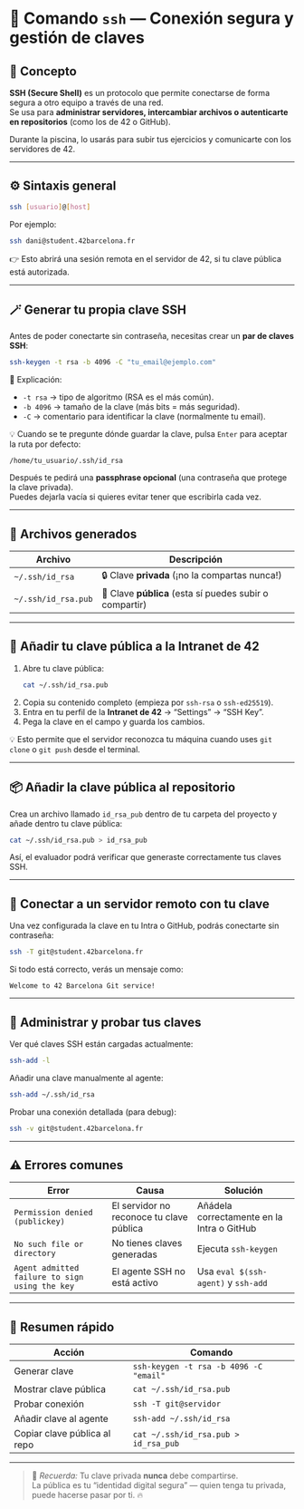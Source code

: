 # 🔐 Comando `ssh` — Conexión segura y gestión de claves

## 🧠 Concepto
**SSH (Secure Shell)** es un protocolo que permite conectarse de forma segura a otro equipo a través de una red.  
Se usa para **administrar servidores, intercambiar archivos o autenticarte en repositorios** (como los de 42 o GitHub).  

Durante la piscina, lo usarás para subir tus ejercicios y comunicarte con los servidores de 42.  

---

## ⚙️ Sintaxis general
```bash
ssh [usuario]@[host]
```
Por ejemplo:
```bash
ssh dani@student.42barcelona.fr
```
👉 Esto abrirá una sesión remota en el servidor de 42, si tu clave pública está autorizada.

---

## 🪄 Generar tu propia clave SSH
Antes de poder conectarte sin contraseña, necesitas crear un **par de claves SSH**:

```bash
ssh-keygen -t rsa -b 4096 -C "tu_email@ejemplo.com"
```

📜 Explicación:
- `-t rsa` → tipo de algoritmo (RSA es el más común).  
- `-b 4096` → tamaño de la clave (más bits = más seguridad).  
- `-C` → comentario para identificar la clave (normalmente tu email).  

💡 Cuando se te pregunte dónde guardar la clave, pulsa `Enter` para aceptar la ruta por defecto:
```
/home/tu_usuario/.ssh/id_rsa
```

Después te pedirá una **passphrase opcional** (una contraseña que protege la clave privada).  
Puedes dejarla vacía si quieres evitar tener que escribirla cada vez.

---

## 📁 Archivos generados
| Archivo | Descripción |
|----------|--------------|
| `~/.ssh/id_rsa` | 🔒 Clave **privada** (¡no la compartas nunca!) |
| `~/.ssh/id_rsa.pub` | 🔑 Clave **pública** (esta sí puedes subir o compartir) |

---

## 🚀 Añadir tu clave pública a la Intranet de 42
1. Abre tu clave pública:
   ```bash
   cat ~/.ssh/id_rsa.pub
   ```
2. Copia su contenido completo (empieza por `ssh-rsa` o `ssh-ed25519`).  
3. Entra en tu perfil de la **Intranet de 42** → “Settings” → “SSH Key”.  
4. Pega la clave en el campo y guarda los cambios.  

💡 Esto permite que el servidor reconozca tu máquina cuando uses `git clone` o `git push` desde el terminal.

---

## 📦 Añadir la clave pública al repositorio
Crea un archivo llamado `id_rsa_pub` dentro de tu carpeta del proyecto y añade dentro tu clave pública:

```bash
cat ~/.ssh/id_rsa.pub > id_rsa_pub
```

Así, el evaluador podrá verificar que generaste correctamente tus claves SSH.

---

## 🔗 Conectar a un servidor remoto con tu clave
Una vez configurada la clave en tu Intra o GitHub, podrás conectarte sin contraseña:

```bash
ssh -T git@student.42barcelona.fr
```
Si todo está correcto, verás un mensaje como:
```
Welcome to 42 Barcelona Git service!
```

---

## 🧹 Administrar y probar tus claves
Ver qué claves SSH están cargadas actualmente:
```bash
ssh-add -l
```
Añadir una clave manualmente al agente:
```bash
ssh-add ~/.ssh/id_rsa
```
Probar una conexión detallada (para debug):
```bash
ssh -v git@student.42barcelona.fr
```

---

## ⚠️ Errores comunes

| Error | Causa | Solución |
|--------|--------|-----------|
| `Permission denied (publickey)` | El servidor no reconoce tu clave pública | Añádela correctamente en la Intra o GitHub |
| `No such file or directory` | No tienes claves generadas | Ejecuta `ssh-keygen` |
| `Agent admitted failure to sign using the key` | El agente SSH no está activo | Usa `eval $(ssh-agent)` y `ssh-add` |

---

## 🎯 Resumen rápido

| Acción | Comando |
|--------|----------|
| Generar clave | `ssh-keygen -t rsa -b 4096 -C "email"` |
| Mostrar clave pública | `cat ~/.ssh/id_rsa.pub` |
| Probar conexión | `ssh -T git@servidor` |
| Añadir clave al agente | `ssh-add ~/.ssh/id_rsa` |
| Copiar clave pública al repo | `cat ~/.ssh/id_rsa.pub > id_rsa_pub` |

---

> 💬 *Recuerda:* Tu clave privada **nunca** debe compartirse.  
> La pública es tu “identidad digital segura” — quien tenga tu privada, puede hacerse pasar por ti. 🔥
